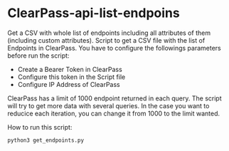 # ClearPass-api-list-endpoins
Get a CSV with whole list of endpoints including all attributes of them (including custom attributes).
Script to get a CSV file with the list of Endpoints in ClearPass. You have to configure the followings parameters before run the script:
* Create a Bearer Token in ClearPass
* Configure this token in the Script file
* Configure IP Address of ClearPass

ClearPass has a limit of 1000 endpoint returned in each query. The script will try to get more data with several queries. In the case you want to reducice each iteration, you can change it from 1000 to the limit wanted.

How to run this script:
```
python3 get_endpoints.py 
```
